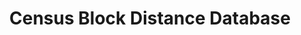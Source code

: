 ---
layout: default
contributors: NBER
description: 'Census Block Distances are great-circle distances calculated using the
  Haversine formula based on internal points in the geographic area.


  Census Blocks are from Census 2000 SF1 and Census 2010 SF1 files. Census Blocks
  "are statistical areas bounded by visible features, such as streets, roads, streams,
  and railroad tracks, and by nonvisible boundaries, such as selected property lines
  and city, township, school district, and county limits and short line-of-sight extensions
  of streets and roads."'
last_edit: Fri, 03 Dec 2021 15:25:59 GMT
location: https://www.nber.org/research/data/block-distance-database
maintained_by: data@nber.org
slug: /census_block_distance
tags:
- population
- geography
title: Census Block Distance Database
uuid: 5e6dc621-57a3-4374-b558-8b7c8ca3e252
---